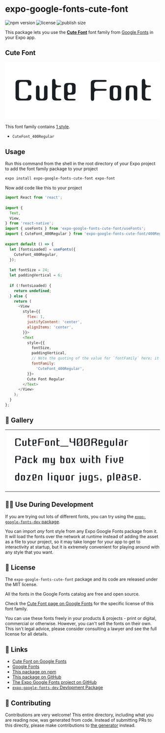 # expo-google-fonts-cute-font

![npm version](https://flat.badgen.net/npm/v/expo-google-fonts-cute-font)
![license](https://flat.badgen.net/github/license/expo/google-fonts)
![publish size](https://flat.badgen.net/packagephobia/install/expo-google-fonts-cute-font)

This package lets you use the [**Cute Font**](https://fonts.google.com/specimen/Cute+Font) font family from [Google Fonts](https://fonts.google.com/) in your Expo app.

## Cute Font

![Cute Font](./font-family.png)

This font family contains [1 style](#-gallery).

- `CuteFont_400Regular`

## Usage

Run this command from the shell in the root directory of your Expo project to add the font family package to your project
```sh
expo install expo-google-fonts-cute-font expo-font
```

Now add code like this to your project
```js
import React from 'react';

import {
  Text,
  View,
} from 'react-native';
import { useFonts } from 'expo-google-fonts-cute-font/useFonts';
import { CuteFont_400Regular } from 'expo-google-fonts-cute-font/400Regular';

export default () => {
  let [fontsLoaded] = useFonts({
    CuteFont_400Regular,
  });

  let fontSize = 24;
  let paddingVertical = 6;

  if (!fontsLoaded) {
    return undefined;
  } else {
    return (
      <View
        style={{
          flex: 1,
          justifyContent: 'center',
          alignItems: 'center',
        }}>
        <Text
          style={{
            fontSize,
            paddingVertical,
            // Note the quoting of the value for `fontFamily` here; it expects a string!
            fontFamily:
              'CuteFont_400Regular',
          }}>
          Cute Font Regular
        </Text>
      </View>
    );
  }
};

```

## 🔡 Gallery


||||
|-|-|-|
|![CuteFont_400Regular](.//400Regular/CuteFont_400Regular.ttf.png)||||


## 👩‍💻 Use During Development

If you are trying out lots of different fonts, you can try using the [`expo-google-fonts-dev` package](https://github.com/freeboub/google-fonts/tree/master/font-packages/dev#readme).

You can import *any* font style from any Expo Google Fonts package from it. It will load the fonts
over the network at runtime instead of adding the asset as a file to your project, so it may take longer
for your app to get to interactivity at startup, but it is extremely convenient
for playing around with any style that you want.

## 📖 License

The `expo-google-fonts-cute-font` package and its code are released under the MIT license.

All the fonts in the Google Fonts catalog are free and open source.

Check the [Cute Font page on Google Fonts](https://fonts.google.com/specimen/Cute+Font) for the specific license of this font family.

You can use these fonts freely in your products & projects - print or digital, commercial or otherwise. However, you can't sell the fonts on their own. This isn't legal advice, please consider consulting a lawyer and see the full license for all details.

## 🔗 Links

- [Cute Font on Google Fonts](https://fonts.google.com/specimen/Cute+Font)
- [Google Fonts](https://fonts.google.com/)
- [This package on npm](https://www.npmjs.com/package/expo-google-fonts-cute-font)
- [This package on GitHub](https://github.com/freeboub/google-fonts/tree/master/font-packages/cute-font)
- [The Expo Google Fonts project on GitHub](https://github.com/freeboub/google-fonts)
- [`expo-google-fonts-dev` Devlopment Package](https://github.com/freeboub/google-fonts/tree/master/font-packages/dev)

## 🤝 Contributing

Contributions are very welcome! This entire directory, including what you are reading now, was generated from code. Instead of submitting PRs to this directly, please make contributions to [the generator](https://github.com/freeboub/google-fonts/tree/master/packages/generator) instead.
